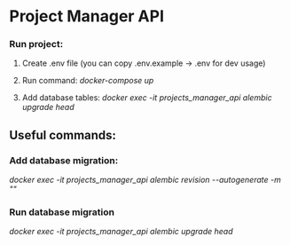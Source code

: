 # Project Manager API

### Run project:

1. Create .env file (you can copy .env.example -> .env for dev usage)
2. Run command:
   *docker-compose up*

3. Add database tables:
   *docker exec -it projects_manager_api alembic upgrade head*

## Useful commands:

### Add database migration:

*docker exec -it projects_manager_api alembic revision --autogenerate -m "<message content>"*

### Run database migration

*docker exec -it projects_manager_api alembic upgrade head*